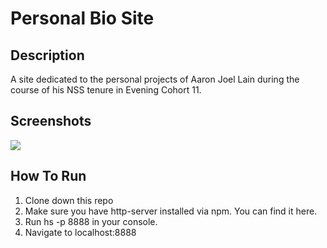 # Personal Bio Site
## Description
A site dedicated to the personal projects of Aaron Joel Lain during the course of his NSS tenure in Evening Cohort 11. 
## Screenshots
![](https://i.ibb.co/rxjZxvW/Screen-Shot-2020-03-22-at-18-57-27.png)
## How To Run
1. Clone down this repo
1. Make sure you have http-server installed via npm. You can find it here.
1. Run hs -p 8888 in your console.
1. Navigate to localhost:8888
